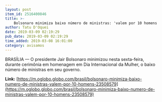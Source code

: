 ```yaml
---
layout: post
item_id: 2516400846
title: >-
    Bolsonaro minimiza baixo número de ministras: 'valem por 10 homens'
author: Tatu D'Oquei
date: 2019-03-09 02:19:29
pub_date: 2019-03-09 02:19:29
time_added: 2019-03-08 16:01:00
category: avisamos
---
```


BRASÍLIA — O presidente Jair Bolsonaro minimizou nesta sexta-feira, durante cerimônia em homenagem em Dia Internacional da Mulher, o baixo número de ministras em seu governo.

**Link:** [https://m.oglobo.globo.com/brasil/bolsonaro-minimiza-baixo-numero-de-ministras-valem-por-10-homens-23508579](https://m.oglobo.globo.com/brasil/bolsonaro-minimiza-baixo-numero-de-ministras-valem-por-10-homens-23508579)

